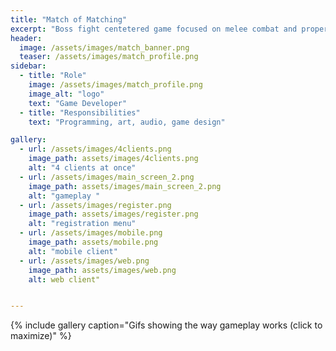 ```yaml
---
title: "Match of Matching"
excerpt: "Boss fight centetered game focused on melee combat and proper timing."
header:
  image: /assets/images/match_banner.png
  teaser: /assets/images/match_profile.png
sidebar:
  - title: "Role"
    image: /assets/images/match_profile.png
    image_alt: "logo"
    text: "Game Developer"
  - title: "Responsibilities"
    text: "Programming, art, audio, game design"

gallery:
  - url: /assets/images/4clients.png
    image_path: assets/images/4clients.png
    alt: "4 clients at once"
  - url: /assets/images/main_screen_2.png
    image_path: assets/images/main_screen_2.png
    alt: "gameplay "
  - url: /assets/images/register.png
    image_path: assets/images/register.png
    alt: "registration menu"
  - url: /assets/images/mobile.png
    image_path: assets/mobile.png
    alt: "mobile client"
  - url: /assets/images/web.png
    image_path: assets/images/web.png
    alt: web client"


---
```



{% include gallery caption="Gifs showing the way gameplay works (click to maximize)" %}
